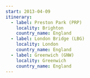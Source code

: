 ```yaml
---
start: 2013-04-09
itinerary:
  - label: Preston Park (PRP)
    locality: Brighton
    country_name: England
  - label: London Bridge (LBG)
    locality: London
    country_name: England
  - label: Greenwich (GNW)
    locality: Greenwich
    country_name: England
---
```

